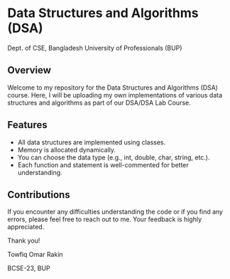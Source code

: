 # Data Structures and Algorithms (DSA)

Dept. of CSE, Bangladesh University of Professionals (BUP)

## Overview
Welcome to my repository for the Data Structures and Algorithms (DSA) course. Here, I will be uploading my own implementations of various data structures and algorithms as part of our DSA/DSA Lab Course.

## Features
- All data structures are implemented using classes.
- Memory is allocated dynamically.
- You can choose the data type (e.g., int, double, char, string, etc.).
- Each function and statement is well-commented for better understanding.

## Contributions
If you encounter any difficulties understanding the code or if you find any errors, please feel free to reach out to me. Your feedback is highly appreciated.

Thank you!

Towfiq Omar Rakin

BCSE-23, BUP
